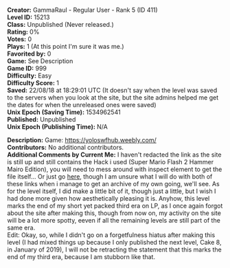 **Creator:** GammaRaul - Regular User - Rank 5 (ID 411) <br>
**Level ID:** 15213 <br>
**Class:** Unpublished (Never released.) <br>
**Rating:** 0% <br>
**Votes:** 0 <br>
**Plays:** 1 (At this point I'm sure it was me.) <br>
**Favorited by:** 0 <br>
**Game:** See Description <br>
**Game ID:** 999 <br>
**Difficulty:** Easy <br>
**Difficulty Score:** 1 <br>
**Saved:** 22/08/18 at 18:29:01 UTC (It doesn't say when the level was saved to the servers when you look at the site, but the site admins helped me get the dates for when the unreleased ones were saved) <br>
**Unix Epoch (Saving Time):** 1534962541 <br>
**Published:** Unpublished <br>
**Unix Epoch (Publishing Time):** N/A

**Description:** Game: https://yoloswfhub.weebly.com/ <br>
**Contributors:** No additional contributors. <br>
**Additional Comments by Current Me:** I haven't redacted the link as the site is still up and still contains the Hack i used (Super Mario Flash 2 Hammer Mairo Edition), you will need to mess around with inspect element to get the file itself... Or just go [here](https://yoloswfhub.weebly.com/uploads/1/1/8/6/118614474/yolo25.swf), though I am unsure what I will do with both of these links when i manage to get an archive of my own going, we'll see. As for the level itself, I did make a little bit of it, though just a little, but I wish I had done more given how aesthetically pleasing it is. Anyhow, this level marks the end of my short yet packed third era on LP, as I once again forgot about the site after making this, though from now on, my activity on the site will be a lot more spotty, eeven if all the remaining levels are still part of the same era. <br>
Edit: Okay, so, while I didn't go on a forgetfulness hiatus after making this level (I had mixed things up because I only published the next level, Cake 8, in January of 2019), I will not be retracting the statement that this marks the end of my third era, because I am stubborn like that.
